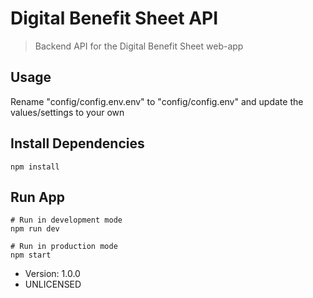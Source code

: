 # Digital Benefit Sheet API

> Backend API for the Digital Benefit Sheet web-app

## Usage

Rename "config/config.env.env" to "config/config.env" and update the values/settings to your own

## Install Dependencies

```
npm install
```

## Run App

```
# Run in development mode
npm run dev

# Run in production mode
npm start
```

-   Version: 1.0.0
-   UNLICENSED
